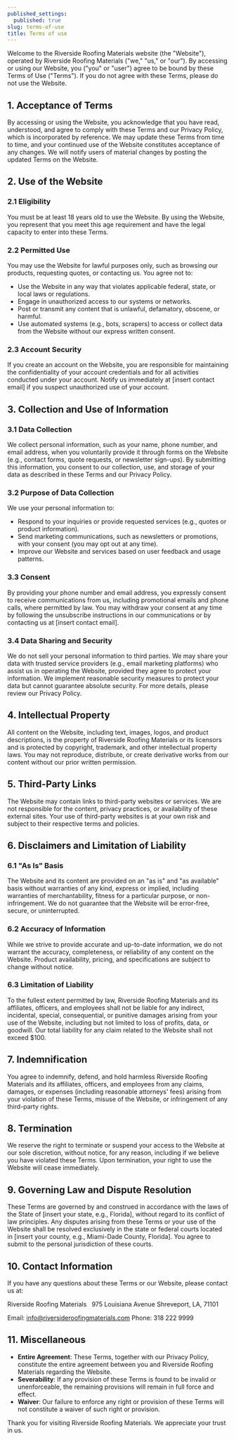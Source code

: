 ```yaml
---
published_settings:
  published: true
slug: terms-of-use
title: Terms of use
---
```

Welcome to the Riverside Roofing Materials website (the "Website"), operated by Riverside Roofing Materials ("we," "us," or "our"). By accessing or using our Website, you ("you" or "user") agree to be bound by these Terms of Use ("Terms"). If you do not agree with these Terms, please do not use the Website.

## 1. Acceptance of Terms
By accessing or using the Website, you acknowledge that you have read, understood, and agree to comply with these Terms and our Privacy Policy, which is incorporated by reference. We may update these Terms from time to time, and your continued use of the Website constitutes acceptance of any changes. We will notify users of material changes by posting the updated Terms on the Website.

## 2. Use of the Website
### 2.1 Eligibility
You must be at least 18 years old to use the Website. By using the Website, you represent that you meet this age requirement and have the legal capacity to enter into these Terms.

### 2.2 Permitted Use
You may use the Website for lawful purposes only, such as browsing our products, requesting quotes, or contacting us. You agree not to:
- Use the Website in any way that violates applicable federal, state, or local laws or regulations.
- Engage in unauthorized access to our systems or networks.
- Post or transmit any content that is unlawful, defamatory, obscene, or harmful.
- Use automated systems (e.g., bots, scrapers) to access or collect data from the Website without our express written consent.

### 2.3 Account Security
If you create an account on the Website, you are responsible for maintaining the confidentiality of your account credentials and for all activities conducted under your account. Notify us immediately at [insert contact email] if you suspect unauthorized use of your account.

## 3. Collection and Use of Information
### 3.1 Data Collection
We collect personal information, such as your name, phone number, and email address, when you voluntarily provide it through forms on the Website (e.g., contact forms, quote requests, or newsletter sign-ups). By submitting this information, you consent to our collection, use, and storage of your data as described in these Terms and our Privacy Policy.

### 3.2 Purpose of Data Collection
We use your personal information to:
- Respond to your inquiries or provide requested services (e.g., quotes or product information).
- Send marketing communications, such as newsletters or promotions, with your consent (you may opt out at any time).
- Improve our Website and services based on user feedback and usage patterns.

### 3.3 Consent
By providing your phone number and email address, you expressly consent to receive communications from us, including promotional emails and phone calls, where permitted by law. You may withdraw your consent at any time by following the unsubscribe instructions in our communications or by contacting us at [insert contact email].

### 3.4 Data Sharing and Security
We do not sell your personal information to third parties. We may share your data with trusted service providers (e.g., email marketing platforms) who assist us in operating the Website, provided they agree to protect your information. We implement reasonable security measures to protect your data but cannot guarantee absolute security. For more details, please review our Privacy Policy.

## 4. Intellectual Property
All content on the Website, including text, images, logos, and product descriptions, is the property of Riverside Roofing Materials or its licensors and is protected by copyright, trademark, and other intellectual property laws. You may not reproduce, distribute, or create derivative works from our content without our prior written permission.

## 5. Third-Party Links
The Website may contain links to third-party websites or services. We are not responsible for the content, privacy practices, or availability of these external sites. Your use of third-party websites is at your own risk and subject to their respective terms and policies.

## 6. Disclaimers and Limitation of Liability
### 6.1 "As Is" Basis
The Website and its content are provided on an "as is" and "as available" basis without warranties of any kind, express or implied, including warranties of merchantability, fitness for a particular purpose, or non-infringement. We do not guarantee that the Website will be error-free, secure, or uninterrupted.

### 6.2 Accuracy of Information
While we strive to provide accurate and up-to-date information, we do not warrant the accuracy, completeness, or reliability of any content on the Website. Product availability, pricing, and specifications are subject to change without notice.

### 6.3 Limitation of Liability
To the fullest extent permitted by law, Riverside Roofing Materials and its affiliates, officers, and employees shall not be liable for any indirect, incidental, special, consequential, or punitive damages arising from your use of the Website, including but not limited to loss of profits, data, or goodwill. Our total liability for any claim related to the Website shall not exceed $100.

## 7. Indemnification
You agree to indemnify, defend, and hold harmless Riverside Roofing Materials and its affiliates, officers, and employees from any claims, damages, or expenses (including reasonable attorneys' fees) arising from your violation of these Terms, misuse of the Website, or infringement of any third-party rights.

## 8. Termination
We reserve the right to terminate or suspend your access to the Website at our sole discretion, without notice, for any reason, including if we believe you have violated these Terms. Upon termination, your right to use the Website will cease immediately.

## 9. Governing Law and Dispute Resolution
These Terms are governed by and construed in accordance with the laws of the State of [insert your state, e.g., Florida], without regard to its conflict of law principles. Any disputes arising from these Terms or your use of the Website shall be resolved exclusively in the state or federal courts located in [insert your county, e.g., Miami-Dade County, Florida]. You agree to submit to the personal jurisdiction of these courts.

## 10. Contact Information
If you have any questions about these Terms or our Website, please contact us at:

Riverside Roofing Materials  
975 Louisiana Avenue
Shreveport, LA, 71101

Email: info@riversideroofingmaterials.com 
Phone: 318 222 9999

## 11. Miscellaneous
- **Entire Agreement**: These Terms, together with our Privacy Policy, constitute the entire agreement between you and Riverside Roofing Materials regarding the Website.
- **Severability**: If any provision of these Terms is found to be invalid or unenforceable, the remaining provisions will remain in full force and effect.
- **Waiver**: Our failure to enforce any right or provision of these Terms will not constitute a waiver of such right or provision.

Thank you for visiting Riverside Roofing Materials. We appreciate your trust in us.
